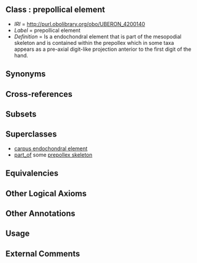 
## Class : prepollical element

 * *IRI* = http://purl.obolibrary.org/obo/UBERON_4200140
 * *Label* = prepollical element
 * *Definition* = Is a endochondral element that is part of the mesopodial skeleton and is contained within the prepollex which in some taxa appears as a pre-axial digit-like projection anterior to the first digit of the hand.

## Synonyms


## Cross-references


## Subsets


## Superclasses

 * [carpus endochondral element](../../UBERON/49/UBERON_0015049.md)
 * [part_of](../../BFO/50/BFO_0000050.md) some [prepollex skeleton](../../UBERON/35/UBERON_0012135.md)

## Equivalencies


## Other Logical Axioms


## Other Annotations


## Usage


## External Comments

